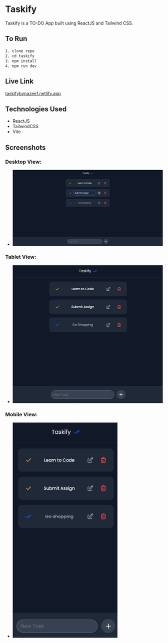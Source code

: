# Taskify

Taskify is a TO-DO App built using ReactJS and Tailwind CSS.

## To Run

```
1. clone repo
2. cd taskify
3. npm install
4. npm run dev
```

## Live Link
[taskifybynazeef.netlify.app](https://taskifybynazeef.netlify.app/)

## Technologies Used

* ReactJS
* TailwindCSS
* Vite

## Screenshots

### Desktop View:
- ![desktop view](https://raw.githubusercontent.com/iamnazeef/taskify/main/screenshots/desktop-view-2.png)

### Tablet View:
- ![tablet view](https://raw.githubusercontent.com/iamnazeef/taskify/main/screenshots/tablet-view.png)

### Mobile View:
- ![mobile view](https://raw.githubusercontent.com/iamnazeef/taskify/main/screenshots/mobile-view.png)
